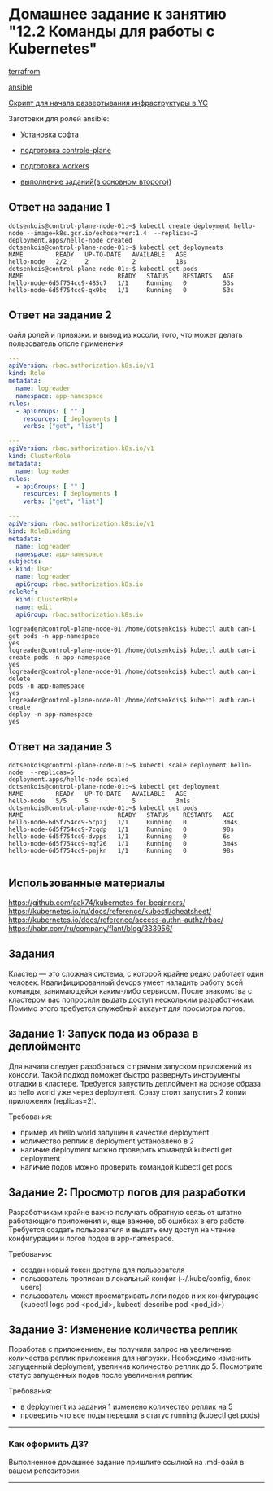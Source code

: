 # Домашнее задание к занятию "12.2 Команды для работы с Kubernetes"

[terrafrom](./tf/terraform/)

[ansible](./tf/playbook/)

[Скрипт для начала развертывания инфраструктуры в YC](./run_tf.sh)

Заготовки для ролей ansible:

- [Установка софта](./tf/playbook/k8s_setup/)

- [подготовка controle-plane](./tf/playbook/k8s_control_plane/)

- [подготовка workers](./tf/playbook/k8s_workers/)

- [выполнение заданий(в основном второго))](./tf/playbook/k8s_configure_logreader_user)

## Ответ на задание 1

```console
dotsenkois@control-plane-node-01:~$ kubectl create deployment hello-node --image=k8s.gcr.io/echoserver:1.4  --replicas=2
deployment.apps/hello-node created
dotsenkois@control-plane-node-01:~$ kubectl get deployments
NAME         READY   UP-TO-DATE   AVAILABLE   AGE
hello-node   2/2     2            2           18s
dotsenkois@control-plane-node-01:~$ kubectl get pods
NAME                          READY   STATUS    RESTARTS   AGE
hello-node-6d5f754cc9-485c7   1/1     Running   0          53s
hello-node-6d5f754cc9-qx9bq   1/1     Running   0          53s
```

## Ответ на задание 2

файл ролей и привязки. и вывод из косоли, того, что может делать пользователь опсле применения

```yml
---
apiVersion: rbac.authorization.k8s.io/v1
kind: Role
metadata:
  name: logreader
  namespace: app-namespace
rules:
  - apiGroups: [ "" ]
    resources: [ deployments ]
    verbs: ["get", "list"]

---
apiVersion: rbac.authorization.k8s.io/v1
kind: ClusterRole
metadata:
  name: logreader
rules:
  - apiGroups: [ "" ]
    resources: [ deployments ]
    verbs: ["get", "list"]

---
apiVersion: rbac.authorization.k8s.io/v1
kind: RoleBinding
metadata:
  name: logreader
  namespace: app-namespace
subjects:
- kind: User
  name: logreader
  apiGroup: rbac.authorization.k8s.io
roleRef:
  kind: ClusterRole
  name: edit
  apiGroup: rbac.authorization.k8s.io
```
```console
logreader@control-plane-node-01:/home/dotsenkois$ kubectl auth can-i get pods -n app-namespace
yes
logreader@control-plane-node-01:/home/dotsenkois$ kubectl auth can-i create pods -n app-namespace
yes
logreader@control-plane-node-01:/home/dotsenkois$ kubectl auth can-i delete
pods -n app-namespace
yes
logreader@control-plane-node-01:/home/dotsenkois$ kubectl auth can-i create
deploy -n app-namespace
yes
```


## Ответ на задание 3

```console
dotsenkois@control-plane-node-01:~$ kubectl scale deployment hello-node  --replicas=5
deployment.apps/hello-node scaled
dotsenkois@control-plane-node-01:~$ kubectl get deployment
NAME         READY   UP-TO-DATE   AVAILABLE   AGE
hello-node   5/5     5            5           3m1s
dotsenkois@control-plane-node-01:~$ kubectl get pods
NAME                          READY   STATUS    RESTARTS   AGE
hello-node-6d5f754cc9-5cpzj   1/1     Running   0          3m4s
hello-node-6d5f754cc9-7cqdp   1/1     Running   0          98s
hello-node-6d5f754cc9-dvpps   1/1     Running   0          6s
hello-node-6d5f754cc9-mqf26   1/1     Running   0          3m4s
hello-node-6d5f754cc9-pmjkn   1/1     Running   0          98s
```

```

```
## Использованные материалы

https://github.com/aak74/kubernetes-for-beginners/
https://kubernetes.io/ru/docs/reference/kubectl/cheatsheet/
https://kubernetes.io/docs/reference/access-authn-authz/rbac/
https://habr.com/ru/company/flant/blog/333956/



## Задания


Кластер — это сложная система, с которой крайне редко работает один человек. Квалифицированный devops умеет наладить работу всей команды, занимающейся каким-либо сервисом.
После знакомства с кластером вас попросили выдать доступ нескольким разработчикам. Помимо этого требуется служебный аккаунт для просмотра логов.

## Задание 1: Запуск пода из образа в деплойменте
Для начала следует разобраться с прямым запуском приложений из консоли. Такой подход поможет быстро развернуть инструменты отладки в кластере. Требуется запустить деплоймент на основе образа из hello world уже через deployment. Сразу стоит запустить 2 копии приложения (replicas=2). 

Требования:
 * пример из hello world запущен в качестве deployment
 * количество реплик в deployment установлено в 2
 * наличие deployment можно проверить командой kubectl get deployment
 * наличие подов можно проверить командой kubectl get pods


## Задание 2: Просмотр логов для разработки
Разработчикам крайне важно получать обратную связь от штатно работающего приложения и, еще важнее, об ошибках в его работе. 
Требуется создать пользователя и выдать ему доступ на чтение конфигурации и логов подов в app-namespace.

Требования: 
 * создан новый токен доступа для пользователя
 * пользователь прописан в локальный конфиг (~/.kube/config, блок users)
 * пользователь может просматривать логи подов и их конфигурацию (kubectl logs pod <pod_id>, kubectl describe pod <pod_id>)


## Задание 3: Изменение количества реплик 
Поработав с приложением, вы получили запрос на увеличение количества реплик приложения для нагрузки. Необходимо изменить запущенный deployment, увеличив количество реплик до 5. Посмотрите статус запущенных подов после увеличения реплик. 

Требования:
 * в deployment из задания 1 изменено количество реплик на 5
 * проверить что все поды перешли в статус running (kubectl get pods)

---

### Как оформить ДЗ?

Выполненное домашнее задание пришлите ссылкой на .md-файл в вашем репозитории.

---

